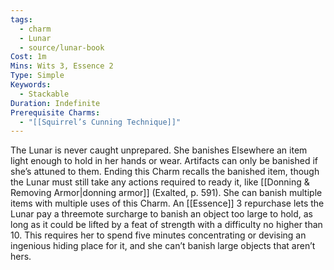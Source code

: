 ```yaml
---
tags:
  - charm
  - Lunar
  - source/lunar-book
Cost: 1m
Mins: Wits 3, Essence 2
Type: Simple
Keywords:
  - Stackable
Duration: Indefinite
Prerequisite Charms:
  - "[[Squirrel’s Cunning Technique]]"
---
```

The Lunar is never caught unprepared. She banishes Elsewhere an item light enough to hold in her hands or wear. Artifacts can only be banished if she’s attuned to them. Ending this Charm recalls the banished item, though the Lunar must still take any actions required to ready it, like [[Donning & Removing Armor|donning armor]] (Exalted, p. 591). She can banish multiple items with multiple uses of this Charm. An [[Essence]] 3 repurchase lets the Lunar pay a threemote surcharge to banish an object too large to hold, as long as it could be lifted by a feat of strength with a difficulty no higher than 10. This requires her to spend five minutes concentrating or devising an ingenious hiding place for it, and she can’t banish large objects that aren’t hers.